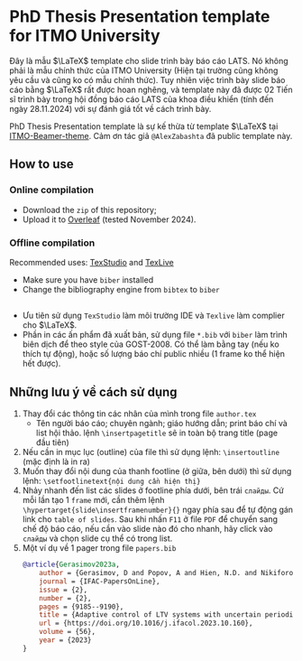 # PhD Thesis Presentation template for ITMO University

Đây là mẫu $\LaTeX$ template cho slide trình bày báo cáo LATS. Nó không phải là mẫu chính thức của ITMO University (Hiện tại trường cũng không yêu cầu và cũng ko có mẫu chính thức). Tuy nhiên việc trình bày slide báo cáo bằng $\LaTeX$ rất được hoan nghêng, và template này đã được 02 Tiến sĩ trình bày trong hội đồng báo cáo LATS của khoa điều khiển (tính đến ngày 28.11.2024) với sự đánh giá tốt về cách trình bày.

PhD Thesis Presentation template là sự kế thừa từ template $\LaTeX$ tại [ITMO-Beamer-theme](https://github.com/AlexZabashta/ITMO-Beamer-theme). Cảm ơn tác giả `@AlexZabashta` đã public template này.

## How to use

### Online compilation
* Download the `zip` of this repository;
* Upload it to [Overleaf](https://www.overleaf.com/) (tested November 2024).
### Offline compilation
Recommended uses: [TexStudio](https://www.texstudio.org/) and [TexLive](https://tug.org/texlive/)
- Make sure you have `biber` installed
- Change the bibliography engine from `bibtex` to `biber`
##
- Ưu tiên sử dụng `TexStudio` làm môi trường IDE và `Texlive` làm complier cho $\LaTeX$. 
 - Phần in các ấn phẩm đã xuất bản, sử dụng file `*.bib` với `biber` làm trình biên dịch để theo style của GOST-2008. Có thể làm bằng tay (nếu ko thích tự động), hoặc số lượng báo chí public nhiều (1 frame ko thể hiện hết được).

## Những lưu ý về cách sử dụng
1. Thay đổi các thông tin các nhân của mình trong file `author.tex`
    - Tên người báo cáo; chuyên ngành; giáo hướng dẫn; print báo chí và list hội thảo. lệnh `\insertpagetitle` sẽ in toàn bộ trang title (page đầu tiên)
2. Nếu cần in mục lục (outline) của file thì sử dụng lệnh: `\insertoutline` (mặc định là in ra)
3. Muốn thay đổi nội dung của thanh footline (ở giữa, bên dưới) thì sử dụng lệnh: `\setfootlinetext{nội dung cần hiện thị}`
4. Nhảy nhanh đến list các slides ở footline phía dưới, bên trái `слайды`. Cứ mỗi lần tạo 1 `frame` mới, cần thêm lệnh `\hypertarget{slide\insertframenumber}{}` ngay phía sau để tự động gán link cho `table of slides`. Sau khi nhấn `F11` ở file `PDF` để chuyển sang chế độ báo cáo, nếu cần vào slide nào đó cho nhanh, hãy click vào `слайды` và chọn slide cụ thể có trong list.
5. Một ví dụ về 1 pager trong file `papers.bib`
    ```bib
    @article{Gerasimov2023a,
        author = {Gerasimov, D and Popov, A and Hien, N.D. and Nikiforov, V},
        journal = {IFAC-PapersOnLine},
        issue = {2},
        number = {2},
        pages = {9185--9190}, 
        title = {Adaptive control of LTV systems with uncertain periodic coefficients},
        url = {https://doi.org/10.1016/j.ifacol.2023.10.160},
        volume = {56},
        year = {2023}
    }
    ``` 
